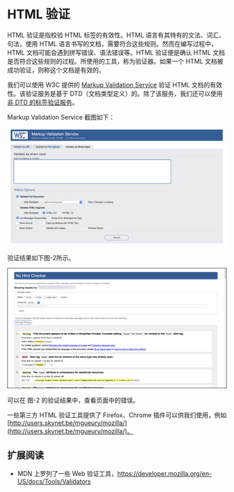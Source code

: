 # HTML 验证

HTML 验证是指校验 HTML 标签的有效性。HTML 语言有其特有的文法、词汇、句法，使用 HTML 语言书写的文档，需要符合这些规则。然而在编写过程中，HTML 文档可能会遇到拼写错误、语法错误等。HTML 验证便是确认 HTML 文档是否符合这些规则的过程。所使用的工具，称为验证器。如果一个 HTML 文档被成功验证，则称这个文档是有效的。

我们可以使用 W3C 提供的 [Markup Validation Service](https://validator.w3.org/) 验证 HTML 文档的有效性。该验证服务是基于 DTD（文档类型定义）的。除了该服务，我们还可以使用[非 DTD 的标签验证服务](https://validator.w3.org/nu/)。

Markup Validation Service 截图如下：

![](/assets/HTML验证/Markup&#32;Validation&#32;Service&#32;截图.png)

验证结果如下图-2所示。

![](/assets/HTML验证/验证结果.png)

可以在 图-2 的验证结果中，查看页面中的错误。

一些第三方 HTML 验证工具提供了 Firefox、Chrome 插件可以供我们使用，例如 [http://users.skynet.be/mgueury/mozilla/](http://users.skynet.be/mgueury/mozilla/)。


## 扩展阅读

* MDN 上罗列了一些 Web 验证工具，https://developer.mozilla.org/en-US/docs/Tools/Validators
